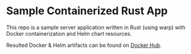 # Sample Containerized Rust App

This repo is a sample server application written in Rust (using warp)
with Docker containerization and Helm chart resources.

Resulted Docker & Helm artifacts can be found on [Docker Hub](https://hub.docker.com/r/thesephi/samplecontainerizedrust).